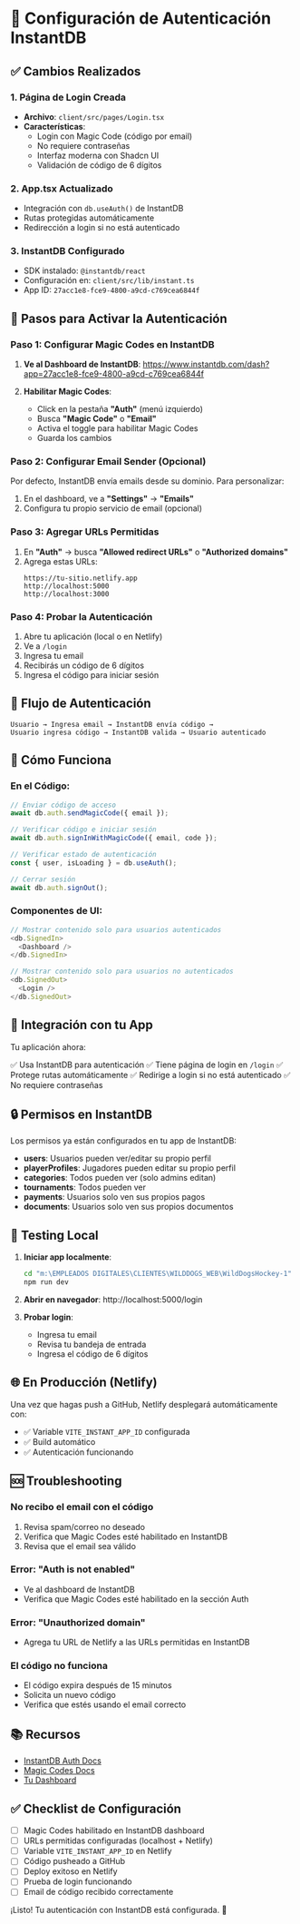 # 🔐 Configuración de Autenticación InstantDB

## ✅ Cambios Realizados

### 1. Página de Login Creada
- **Archivo**: `client/src/pages/Login.tsx`
- **Características**:
  - Login con Magic Code (código por email)
  - No requiere contraseñas
  - Interfaz moderna con Shadcn UI
  - Validación de código de 6 dígitos

### 2. App.tsx Actualizado
- Integración con `db.useAuth()` de InstantDB
- Rutas protegidas automáticamente
- Redirección a login si no está autenticado

### 3. InstantDB Configurado
- SDK instalado: `@instantdb/react`
- Configuración en: `client/src/lib/instant.ts`
- App ID: `27acc1e8-fce9-4800-a9cd-c769cea6844f`

## 🚀 Pasos para Activar la Autenticación

### Paso 1: Configurar Magic Codes en InstantDB

1. **Ve al Dashboard de InstantDB**:
   https://www.instantdb.com/dash?app=27acc1e8-fce9-4800-a9cd-c769cea6844f

2. **Habilitar Magic Codes**:
   - Click en la pestaña **"Auth"** (menú izquierdo)
   - Busca **"Magic Code"** o **"Email"**
   - Activa el toggle para habilitar Magic Codes
   - Guarda los cambios

### Paso 2: Configurar Email Sender (Opcional)

Por defecto, InstantDB envía emails desde su dominio. Para personalizar:

1. En el dashboard, ve a **"Settings"** → **"Emails"**
2. Configura tu propio servicio de email (opcional)

### Paso 3: Agregar URLs Permitidas

1. En **"Auth"** → busca **"Allowed redirect URLs"** o **"Authorized domains"**
2. Agrega estas URLs:
   ```
   https://tu-sitio.netlify.app
   http://localhost:5000
   http://localhost:3000
   ```

### Paso 4: Probar la Autenticación

1. Abre tu aplicación (local o en Netlify)
2. Ve a `/login`
3. Ingresa tu email
4. Recibirás un código de 6 dígitos
5. Ingresa el código para iniciar sesión

## 🔄 Flujo de Autenticación

```
Usuario → Ingresa email → InstantDB envía código →
Usuario ingresa código → InstantDB valida → Usuario autenticado
```

## 📝 Cómo Funciona

### En el Código:

```typescript
// Enviar código de acceso
await db.auth.sendMagicCode({ email });

// Verificar código e iniciar sesión
await db.auth.signInWithMagicCode({ email, code });

// Verificar estado de autenticación
const { user, isLoading } = db.useAuth();

// Cerrar sesión
await db.auth.signOut();
```

### Componentes de UI:

```typescript
// Mostrar contenido solo para usuarios autenticados
<db.SignedIn>
  <Dashboard />
</db.SignedIn>

// Mostrar contenido solo para usuarios no autenticados
<db.SignedOut>
  <Login />
</db.SignedOut>
```

## 🎯 Integración con tu App

Tu aplicación ahora:

✅ Usa InstantDB para autenticación
✅ Tiene página de login en `/login`
✅ Protege rutas automáticamente
✅ Redirige a login si no está autenticado
✅ No requiere contraseñas

## 🔒 Permisos en InstantDB

Los permisos ya están configurados en tu app de InstantDB:

- **users**: Usuarios pueden ver/editar su propio perfil
- **playerProfiles**: Jugadores pueden editar su propio perfil
- **categories**: Todos pueden ver (solo admins editan)
- **tournaments**: Todos pueden ver
- **payments**: Usuarios solo ven sus propios pagos
- **documents**: Usuarios solo ven sus propios documentos

## 🧪 Testing Local

1. **Iniciar app localmente**:
   ```bash
   cd "m:\EMPLEADOS DIGITALES\CLIENTES\WILDDOGS_WEB\WildDogsHockey-1"
   npm run dev
   ```

2. **Abrir en navegador**:
   http://localhost:5000/login

3. **Probar login**:
   - Ingresa tu email
   - Revisa tu bandeja de entrada
   - Ingresa el código de 6 dígitos

## 🌐 En Producción (Netlify)

Una vez que hagas push a GitHub, Netlify desplegará automáticamente con:

- ✅ Variable `VITE_INSTANT_APP_ID` configurada
- ✅ Build automático
- ✅ Autenticación funcionando

## 🆘 Troubleshooting

### No recibo el email con el código

1. Revisa spam/correo no deseado
2. Verifica que Magic Codes esté habilitado en InstantDB
3. Revisa que el email sea válido

### Error: "Auth is not enabled"

- Ve al dashboard de InstantDB
- Verifica que Magic Codes esté habilitado en la sección Auth

### Error: "Unauthorized domain"

- Agrega tu URL de Netlify a las URLs permitidas en InstantDB

### El código no funciona

- El código expira después de 15 minutos
- Solicita un nuevo código
- Verifica que estés usando el email correcto

## 📚 Recursos

- [InstantDB Auth Docs](https://www.instantdb.com/docs/auth)
- [Magic Codes Docs](https://www.instantdb.com/docs/auth/magic-codes)
- [Tu Dashboard](https://www.instantdb.com/dash?app=27acc1e8-fce9-4800-a9cd-c769cea6844f)

## ✅ Checklist de Configuración

- [ ] Magic Codes habilitado en InstantDB dashboard
- [ ] URLs permitidas configuradas (localhost + Netlify)
- [ ] Variable `VITE_INSTANT_APP_ID` en Netlify
- [ ] Código pusheado a GitHub
- [ ] Deploy exitoso en Netlify
- [ ] Prueba de login funcionando
- [ ] Email de código recibido correctamente

¡Listo! Tu autenticación con InstantDB está configurada. 🎉
